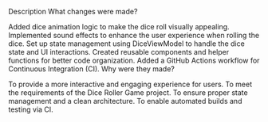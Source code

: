 Description
What changes were made?

Added dice animation logic to make the dice roll visually appealing.
Implemented sound effects to enhance the user experience when rolling the dice.
Set up state management using DiceViewModel to handle the dice state and UI interactions.
Created reusable components and helper functions for better code organization.
Added a GitHub Actions workflow for Continuous Integration (CI).
Why were they made?

To provide a more interactive and engaging experience for users.
To meet the requirements of the Dice Roller Game project.
To ensure proper state management and a clean architecture.
To enable automated builds and testing via CI.